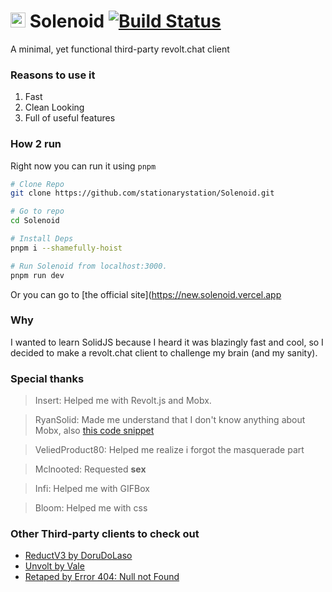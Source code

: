 # <img src="https://github.com/stationaryStation/Solenoid/blob/ui/src/assets/favicon.png?raw=true" width="24" height="24" /> Solenoid [![Build Status](https://github.com/stationaryStation/Solenoid/actions/workflows/node.js.yml/badge.svg)](https://github.com/stationaryStation/Solenoid/actions/workflows/node.js.yml)
A minimal, yet functional third-party revolt.chat client

### Reasons to use it

1. Fast
2. Clean Looking
3. Full of useful features

### How 2 run
Right now you can run it using `pnpm`

```bash
# Clone Repo
git clone https://github.com/stationarystation/Solenoid.git

# Go to repo
cd Solenoid

# Install Deps
pnpm i --shamefully-hoist

# Run Solenoid from localhost:3000.
pnpm run dev

```

Or you can go to [the official site](https://new.solenoid.vercel.app


### Why
I wanted to learn SolidJS because I heard it was blazingly fast and cool, so I decided to make a revolt.chat client to challenge my brain (and my sanity).


### Special thanks

> Insert: Helped me with Revolt.js and  Mobx.

> RyanSolid: Made me understand that I don't know anything about Mobx, also [this code snippet](https://codesandbox.io/s/mobx-external-source-0vf2l?file=/index.js)

> VeliedProduct80: Helped me realize i forgot the masquerade part

> Mclnooted: Requested **sex**

> Infi: Helped me with GIFBox

> Bloom: Helped me with css

### Other Third-party clients to check out

- [ReductV3 by DoruDoLaso](https://dorudolasu.github.io/ReductV3/)
- [Unvolt by Vale](https://vale.rocks/unvolt)
- [Retaped by Error 404: Null not Found](https://error-404-null-not-found.github.io/retaped)

